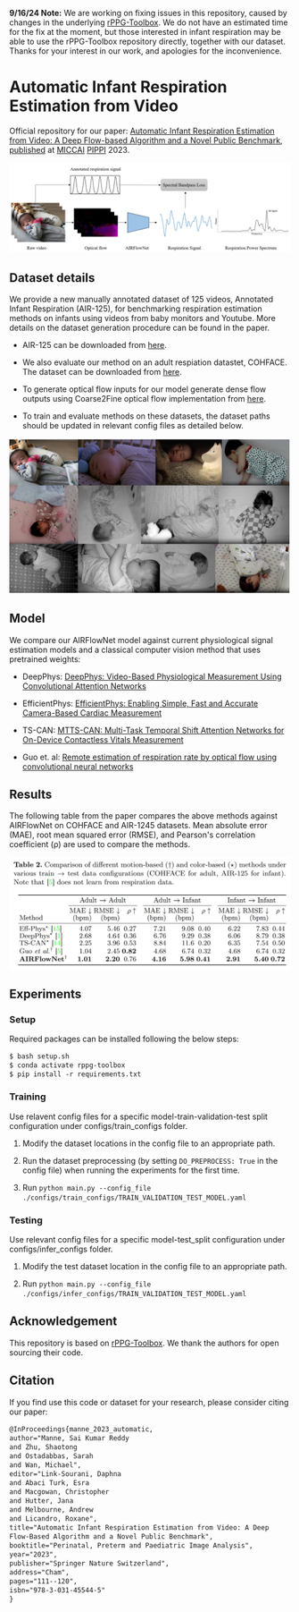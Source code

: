 **9/16/24 Note:** We are working on fixing issues in this repository, caused by changes in the underlying [rPPG-Toolbox](https://github.com/ubicomplab/rPPG-Toolbox). We do not have an estimated time for the fix at the moment, but those interested in infant respiration may be able to use the rPPG-Toolbox repository directly, together with our dataset. Thanks for your interest in our work, and apologies for the inconvenience. 

# Automatic Infant Respiration Estimation from Video
Official repository for our paper: [Automatic Infant Respiration Estimation from Video: A Deep Flow-based Algorithm and a Novel Public Benchmark](https://arxiv.org/pdf/2307.13110.pdf), [published](https://doi.org/10.1007/978-3-031-45544-5_10) at [MICCAI](https://conferences.miccai.org/2023/en/) [PIPPI](https://pippiworkshop.github.io) 2023.
<p align="center">
  <img src="figs/demo.png" alt="Infant respiration estimation from videos using AIRFlowNet." />
</p>

## Dataset details
We provide a new manually annotated dataset of 125 videos, Annotated Infant Respiration (AIR-125), for benchmarking respiration estimation methods on infants using videos from baby monitors and Youtube. More details on the dataset generation procedure can be found in the paper.

- AIR-125 can be downloaded from [here](https://coe.northeastern.edu/Research/AClab/AIR-125/).

- We also evaluate our method on an adult respiation datastet, COHFACE. The dataset can be downloaded from [here](https://www.idiap.ch/en/dataset/cohface).

- To generate optical flow inputs for our model generate dense flow outputs using Coarse2Fine optical flow implementation from [here](https://github.com/pathak22/pyflow).

- To train and evaluate methods on these datasets, the dataset paths should be updated in relevant config files as detailed below.

<p align="center">
  <img src="figs/dataset-sample.png" alt="Sample frames from AIR-125 dataset." />
</p>

## Model

We compare our AIRFlowNet model against current physiological signal estimation models and a classical computer vision method that uses pretrained weights:

- DeepPhys: [DeepPhys: Video-Based Physiological Measurement Using Convolutional Attention Networks](https://arxiv.org/abs/1805.07888)

- EfficientPhys: [EfficientPhys: Enabling Simple, Fast and Accurate Camera-Based Cardiac Measurement](https://openaccess.thecvf.com/content/WACV2023/papers/Liu_EfficientPhys_Enabling_Simple_Fast_and_Accurate_Camera-Based_Cardiac_Measurement_WACV_2023_paper.pdf)

- TS-CAN: [MTTS-CAN: Multi-Task Temporal Shift Attention Networks for On-Device Contactless Vitals Measurement](https://papers.nips.cc/paper/2020/file/e1228be46de6a0234ac22ded31417bc7-Paper.pdf)

- Guo et. al: [Remote estimation of respiration rate by optical flow using convolutional neural networks](https://library.imaging.org/admin/apis/public/api/ist/website/downloadArticle/ei/33/8/art00004)

## Results
The following table from the paper compares the above methods against AIRFlowNet on COHFACE and AIR-1245 datasets. Mean absolute error (MAE), root mean squared error (RMSE), and Pearson's correlation coefficient (ρ) are used to compare the methods.

<p align="center">
  <img src="figs/results.png" alt="Quantitative results table from the paper." />
</p>

## Experiments

### Setup
Required packages can be installed following the below steps:
```
$ bash setup.sh
$ conda activate rppg-toolbox
$ pip install -r requirements.txt
```

### Training
Use relavent config files for a specific model-train-validation-test split configuration under configs/train_configs folder.

1. Modify the dataset locations in the config file to an appropriate path.

2. Run the dataset preprocessing (by setting ```DO_PREPROCESS: True``` in the config file) when running the experiments for the first time.

3. Run ```python main.py --config_file ./configs/train_configs/TRAIN_VALIDATION_TEST_MODEL.yaml``` 

### Testing
Use relevant config files for a specific model-test_split configuration under configs/infer_configs folder.

1. Modify the test dataset location in the config file to an appropriate path.

2. Run ```python main.py --config_file ./configs/infer_configs/TRAIN_VALIDATION_TEST_MODEL.yaml```

## Acknowledgement
This repository is based on [rPPG-Toolbox](https://github.com/ubicomplab/rPPG-Toolbox). We thank the authors for open sourcing their code.

## Citation

If you find use this code or dataset for your research, please consider citing our paper:
```
@InProceedings{manne_2023_automatic,
author="Manne, Sai Kumar Reddy
and Zhu, Shaotong
and Ostadabbas, Sarah
and Wan, Michael",
editor="Link-Sourani, Daphna
and Abaci Turk, Esra
and Macgowan, Christopher
and Hutter, Jana
and Melbourne, Andrew
and Licandro, Roxane",
title="Automatic Infant Respiration Estimation from Video: A Deep Flow-Based Algorithm and a Novel Public Benchmark",
booktitle="Perinatal, Preterm and Paediatric Image Analysis",
year="2023",
publisher="Springer Nature Switzerland",
address="Cham",
pages="111--120",
isbn="978-3-031-45544-5"
}
```

